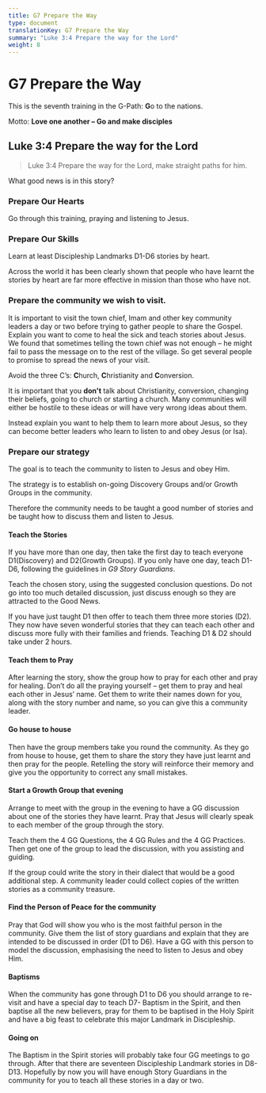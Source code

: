 ```yaml
---
title: G7 Prepare the Way
type: document
translationKey: G7 Prepare the Way
summary: "Luke 3:4 Prepare the way for the Lord"
weight: 8
---
```

# G7 Prepare the Way

This is the seventh training in the G-Path: **G**o to the nations.

Motto: **Love one another – Go and make disciples**

## Luke 3:4 Prepare the way for the Lord

>   Luke 3:4 Prepare the way for the Lord, make straight paths for him.

What good news is in this story?

### Prepare Our Hearts

Go through this training, praying and listening to Jesus.

### Prepare Our Skills

Learn at least Discipleship Landmarks D1-D6 stories by heart.

Across the world it has been clearly shown that people who have learnt the stories by heart are far more effective in mission than those who have not.

### Prepare the community we wish to visit.

It is important to visit the town chief, Imam and other key community leaders a day or two before trying to gather people to share the Gospel. Explain you want to come to heal the sick and teach stories about Jesus. We found that sometimes telling the town chief was not enough – he might fail to pass the message on to the rest of the village. So get several people to promise to spread the news of your visit.

Avoid the three C’s: **C**hurch, **C**hristianity and **C**onversion.

It is important that you **don't** talk about Christianity, conversion, changing their beliefs, going to church or starting a church. Many communities will either be hostile to these ideas or will have very wrong ideas about them.

Instead explain you want to help them to learn more about Jesus, so they can become better leaders who learn to listen to and obey Jesus (or Isa).

### Prepare our strategy

The goal is to teach the community to listen to Jesus and obey Him.

The strategy is to establish on-going Discovery Groups and/or Growth Groups in the community.

Therefore the community needs to be taught a good number of stories and be taught how to discuss them and listen to Jesus.

#### Teach the Stories

If you have more than one day, then take the first day to teach everyone D1(Discovery) and D2(Growth Groups). If you only have one day, teach D1-D6, following the guidelines in *G9 Story Guardians*.

Teach the chosen story, using the suggested conclusion questions. Do not go into too much detailed discussion, just discuss enough so they are attracted to the Good News.

If you have just taught D1 then offer to teach them three more stories (D2). They now have seven wonderful stories that they can teach each other and discuss more fully with their families and friends. Teaching D1 & D2 should take under 2 hours.

#### Teach them to Pray

After learning the story, show the group how to pray for each other and pray for healing. Don’t do all the praying yourself – get them to pray and heal each other in Jesus’ name. Get them to write their names down for you, along with the story number and name, so you can give this a community leader.

#### Go house to house

Then have the group members take you round the community. As they go from house to house, get them to share the story they have just learnt and then pray for the people. Retelling the story will reinforce their memory and give you the opportunity to correct any small mistakes.

#### Start a Growth Group that evening

Arrange to meet with the group in the evening to have a GG discussion about one of the stories they have learnt. Pray that Jesus will clearly speak to each member of the group through the story.

Teach them the 4 GG Questions, the 4 GG Rules and the 4 GG Practices. Then get one of the group to lead the discussion, with you assisting and guiding.

If the group could write the story in their dialect that would be a good additional step. A community leader could collect copies of the written stories as a community treasure.

#### Find the Person of Peace for the community

Pray that God will show you who is the most faithful person in the community. Give them the list of story guardians and explain that they are intended to be discussed in order (D1 to D6). Have a GG with this person to model the discussion, emphasising the need to listen to Jesus and obey Him.

#### Baptisms

When the community has gone through D1 to D6 you should arrange to re-visit and have a special day to teach D7- Baptism in the Spirit, and then baptise all the new believers, pray for them to be baptised in the Holy Spirit and have a big feast to celebrate this major Landmark in Discipleship.

#### Going on

The Baptism in the Spirit stories will probably take four GG meetings to go through. After that there are seventeen Discipleship Landmark stories in D8-D13. Hopefully by now you will have enough Story Guardians in the community for you to teach all these stories in a day or two.

